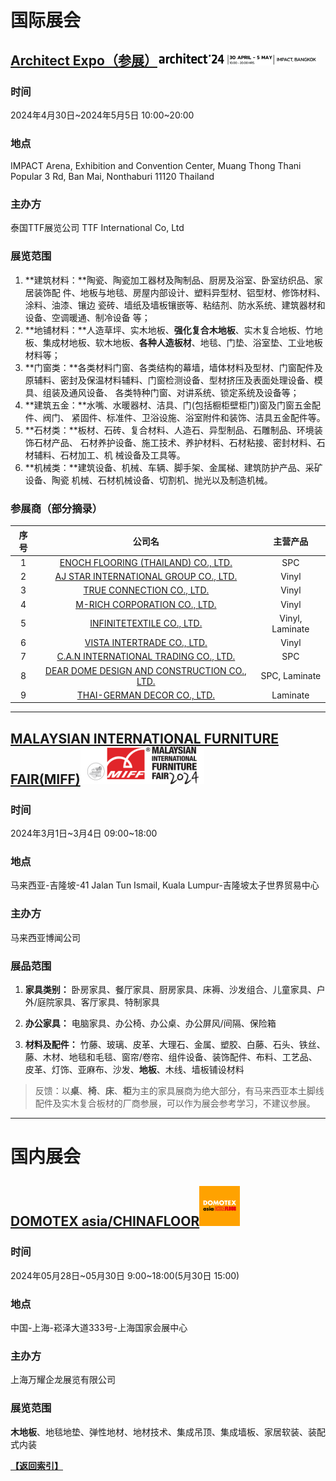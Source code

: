 

# 国际展会

## [Architect Expo（参展）](https://architectexpo.com/2024/en/)<img src="./images/architect-logo.png" style="zoom:25%;" />

### 时间

2024年4月30日~2024年5月5日 10:00~20:00

### 地点

IMPACT Arena, Exhibition and Convention Center, Muang Thong Thani Popular 3 Rd, Ban Mai, Nonthaburi 11120 Thailand

### 主办方

泰国TTF展览公司 TTF International Co, Ltd

### 展览范围

1. **建筑材料：**陶瓷、陶瓷加工器材及陶制品、厨房及浴室、卧室纺织品、家居装饰配 件、地板与地毯、房屋内部设计、塑料异型材、铝型材、修饰材料、涂料、油漆、镶边 瓷砖、墙纸及墙板镶嵌等、粘结剂、防水系统、建筑器材和设备、空调暖通、制冷设备 等；
2. **地铺材料：**人造草坪、实木地板、**强化复合木地板**、实木复合地板、竹地板、集成材地板、软木地板、**各种人造板材**、地毯、门垫、浴室垫、工业地板材料等；
3. **门窗类：**各类材料门窗、各类结构的幕墙，墙体材料及型材、门窗配件及原辅料、密封及保温材料辅料、门窗检测设备、型材挤压及表面处理设备、模具、组装及通风设备、 各类特种门窗、对讲系统、锁定系统及设备等；
4. **建筑五金：**水嘴、水暖器材、洁具、门(包括橱柜壁柜门)窗及门窗五金配件、阀门、 紧固件、标准件、卫浴设施、浴室附件和装饰、洁具五金配件等。
5. **石材类：**板材、石砖、复合材料、人造石、异型制品、石雕制品、环境装饰石材产品、 石材养护设备、施工技术、养护材料、石材粘接、密封材料、石材辅料、石材加工、机 械设备及工具等。
6. **机械类：**建筑设备、机械、车辆、脚手架、金属梯、建筑防护产品、采矿设备、陶瓷 机械、石材机械设备、切割机、抛光以及制造机械。

### 参展商（部分摘录）

| 序号 |                            公司名                            |    主营产品     |
| :--: | :----------------------------------------------------------: | :-------------: |
|  1   | [ENOCH FLOORING (THAILAND) CO., LTD.](https://www.yinuoflooring.com/) |       SPC       |
|  2   | [AJ STAR INTERNATIONAL GROUP CO., LTD.](http://www.ajstarfloor.com/) |      Vinyl      |
|  3   | [TRUE CONNECTION CO., LTD.](https://www.royalpremiumfloor.com/) |      Vinyl      |
|  4   |  [M-RICH CORPORATION CO., LTD.](http://rococoflooring.com/)  |      Vinyl      |
|  5   |  [INFINITETEXTILE CO., LTD.](http://www.infinitefloor.net/)  | Vinyl, Laminate |
|  6   | [VISTA INTERTRADE CO., LTD.](http://www.vistaintertrade.com/) |      Vinyl      |
|  7   | [C.A.N INTERNATIONAL TRADING CO., LTD.](http://www.grfasthomeservice.com/) |       SPC       |
|  8   | [DEAR DOME DESIGN AND CONSTRUCTION CO., LTD.](http://www.ddc.co.th/) |  SPC, Laminate  |
|  9   | [THAI-GERMAN DECOR CO., LTD.](http://www.thaigermandecor.com/) |    Laminate     |

------

## [MALAYSIAN INTERNATIONAL FURNITURE FAIR(MIFF)](https://miff.com.my/)<img src="./images/MIFF-logo.png" style="zoom: 25%;" />

### 时间

2024年3月1日~3月4日 09:00~18:00

### 地点

马来西亚-吉隆坡-41 Jalan Tun Ismail, Kuala Lumpur-吉隆坡太子世界贸易中心

### 主办方

马来西亚博闻公司

### 展品范围

1. **家具类别：** 卧房家具、餐厅家具、厨房家具、床褥、沙发组合、儿童家具、户外/庭院家具、客厅家具、特制家具
2. **办公家具：** 电脑家具、办公椅、办公桌、办公屏风/间隔、保险箱

3. **材料及配件：** 竹藤、玻璃、皮革、大理石、金属、塑胶、白藤、石头、铁丝、藤、木材、地毯和毛毯、窗帘/卷帘、组件设备、装饰配件、布料、工艺品、皮革、灯饰、亚麻布、沙发、**地板**、木线、墙板铺设材料


> 反馈：以**桌**、**椅**、**床**、**柜**为主的家具展商为绝大部分，有马来西亚本土脚线配件及实木复合板材的厂商参展，可以作为展会参考学习，不建议参展。

------

# 国内展会

## [DOMOTEX asia/CHINAFLOOR](https://www.domotexasiachinafloor.com/)<img src="./images/DOMOTEX-logo.png" style="zoom:50%;" />

### 时间

2024年05月28日~05月30日 9:00~18:00(5月30日 15:00)

### 地点

中国-上海-崧泽大道333号-上海国家会展中心

### 主办方

上海万耀企龙展览有限公司

### 展览范围

**木地板**、地毯地垫、弹性地材、地材技术、集成吊顶、集成墙板、家居软装、装配式内装

**[【返回索引】](index.html)**
